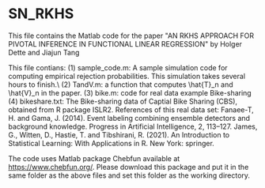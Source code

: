 # SN_RKHS

This file contains the Matlab code for the paper "AN RKHS APPROACH FOR PIVOTAL INFERENCE IN FUNCTIONAL LINEAR REGRESSION" by Holger Dette and Jiajun Tang

This file contians:
(1) sample_code.m: A sample simulation code for computing empirical rejection probabilities. This simulation takes several hours to finish.\\
(2) TandV.m: a function that computes \hat{T}_n and \hat{V}_n in the paper.
(3) bike.m: code for real data example Bike-sharing
(4) bikeshare.txt: The Bike-sharing data of Captial Bike Sharing (CBS), obtained from R package ISLR2. References of this real data set:
	Fanaee-T, H. and Gama, J. (2014). Event labeling combining ensemble detectors and background knowledge. Progress in Artificial Intelligence, 2, 113–127.
	James, G., Witten, D., Hastie, T. and Tibshirani, R. (2021). An Introduction to Statistical Learning: With Applications in R. New York: springer.

The code uses Matlab package Chebfun available at https://www.chebfun.org/. Please download this package and put it in the same folder as the above files and set this folder as the working directory.
